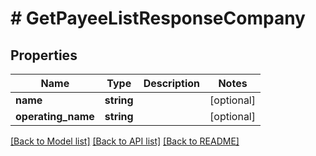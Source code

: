 # # GetPayeeListResponseCompany

## Properties

Name | Type | Description | Notes
------------ | ------------- | ------------- | -------------
**name** | **string** |  | [optional]
**operating_name** | **string** |  | [optional]

[[Back to Model list]](../../README.md#models) [[Back to API list]](../../README.md#endpoints) [[Back to README]](../../README.md)
